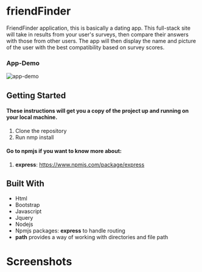 # friendFinder
FriendFinder application, this is basically a dating app. This full-stack site will take in results from your user's surveys, then compare their answers with those from other users. The app will then display the name and picture of the user with the best compatibility based on survey scores.


### App-Demo
![app-demo](https://media.giphy.com/media/mGUz5tUcwYOiLPVhrn/giphy.gif)

## Getting Started
#### These instructions will get you a copy of the project up and running on your local machine.
1. Clone the repository
2. Run nmp install 
#### Go to npmjs if you want to know more about:
1. **express**: https://www.npmjs.com/package/express
## Built With
- Html
- Bootstrap
- Javascript
- Jquery
- Nodejs
- Npmjs packages: **express** to handle routing
- **path** provides a way of working with directories and file path
  
# Screenshots


